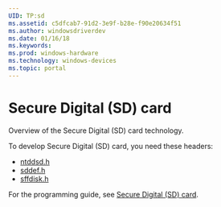```yaml
---
UID: TP:sd
ms.assetid: c5dfcab7-91d2-3e9f-b28e-f90e20634f51
ms.author: windowsdriverdev
ms.date: 01/16/18
ms.keywords: 
ms.prod: windows-hardware
ms.technology: windows-devices
ms.topic: portal
---
```


# Secure Digital (SD) card


Overview of the Secure Digital (SD) card technology.

To develop Secure Digital (SD) card, you need these headers:

 * [ntddsd.h](..\ntddsd\index.md)
 * [sddef.h](..\sddef\index.md)
 * [sffdisk.h](..\sffdisk\index.md)

For the programming guide, see [Secure Digital (SD) card](https://docs.microsoft.com/en-us/windows-hardware/drivers/sd).
